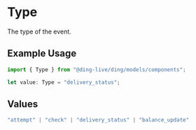 # Type

The type of the event.

## Example Usage

```typescript
import { Type } from "@ding-live/ding/models/components";

let value: Type = "delivery_status";
```

## Values

```typescript
"attempt" | "check" | "delivery_status" | "balance_update"
```